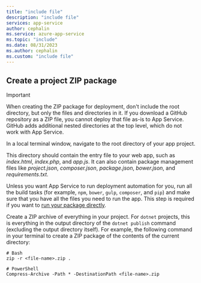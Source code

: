 ```yaml
---
title: "include file"
description: "include file"
services: app-service
author: cephalin
ms.service: azure-app-service
ms.topic: "include"
ms.date: 08/31/2023
ms.author: cephalin
ms.custom: "include file"
---
```


## Create a project ZIP package

>[!IMPORTANT]
> When creating the ZIP package for deployment, don't include the root directory, but only the files and directories in it. If you download a GitHub repository as a ZIP file, you cannot deploy that file as-is to App Service. GitHub adds additional nested directories at the top level, which do not work with App Service.
>

In a local terminal window, navigate to the root directory of your app project. 

This directory should contain the entry file to your web app, such as _index.html_, _index.php_, and _app.js_. It can also contain package management files like _project.json_, _composer.json_, _package.json_, _bower.json_, and _requirements.txt_.

Unless you want App Service to run deployment automation for you, run all the build tasks (for example, `npm`, `bower`, `gulp`, `composer`, and `pip`) and make sure that you have all the files you need to run the app. This step is required if you want to [run your package directly](../articles/app-service/deploy-run-package.md).

Create a ZIP archive of everything in your project. For `dotnet` projects, this is everything in the output directory of the `dotnet publish` command (excluding the output directory itself). For example, the following command in your terminal to create a ZIP package of the contents of the current directory:

```
# Bash
zip -r <file-name>.zip .

# PowerShell
Compress-Archive -Path * -DestinationPath <file-name>.zip
``` 

